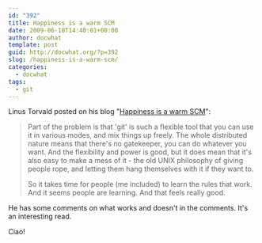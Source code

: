 ```yaml
---
id: "392"
title: Happiness is a warm SCM
date: 2009-06-18T14:40:01+00:00
author: docwhat
template: post
guid: http://docwhat.org/?p=392
slug: /happiness-is-a-warm-scm/
categories:
  - docwhat
tags:
  - git
---
```


Linus Torvald posted on his blog
"<a href="http://torvalds-family.blogspot.com/2009/06/happiness-is-warm-scm.html">Happiness
is a warm SCM</a>":

<blockquote>Part of the problem is that 'git' is such a flexible tool that you can use it in various modes, and mix things up freely. The whole distributed nature means that there's no gatekeeper, you can do whatever you want. And the flexibility and power is good, but it does mean that it's also easy to make a mess of it - the old UNIX philosophy of giving people rope, and letting them hang themselves with it if they want to.

So it takes time for people (me included) to learn the rules that work. And it
seems people are learning. And that feels really good.</blockquote> He has some
comments on what works and doesn't in the comments. It's an interesting read.

Ciao!
